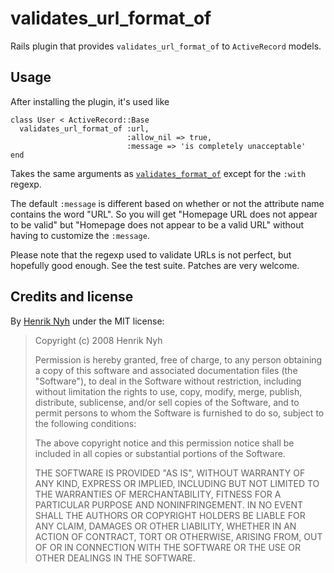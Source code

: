 # validates\_url\_format\_of

Rails plugin that provides `validates_url_format_of` to `ActiveRecord` models.

## Usage

After installing the plugin, it's used like

    class User < ActiveRecord::Base
      validates_url_format_of :url,
                              :allow_nil => true,
                              :message => 'is completely unacceptable'
    end
    
Takes the same arguments as [`validates_format_of`](http://api.rubyonrails.org/classes/ActiveRecord/Validations/ClassMethods.html#M001052) except for the `:with` regexp.

The default `:message` is different based on whether or not the attribute name contains the word "URL". So you will get "Homepage URL does not appear to be valid" but "Homepage does not appear to be a valid URL" without having to customize the `:message`.

Please note that the regexp used to validate URLs is not perfect, but hopefully good enough. See the test suite. Patches are very welcome.
  
## Credits and license

By [Henrik Nyh](http://henrik.nyh.se/) under the MIT license:

>  Copyright (c) 2008 Henrik Nyh
>
>  Permission is hereby granted, free of charge, to any person obtaining a copy
>  of this software and associated documentation files (the "Software"), to deal
>  in the Software without restriction, including without limitation the rights
>  to use, copy, modify, merge, publish, distribute, sublicense, and/or sell
>  copies of the Software, and to permit persons to whom the Software is
>  furnished to do so, subject to the following conditions:
>
>  The above copyright notice and this permission notice shall be included in
>  all copies or substantial portions of the Software.
>
>  THE SOFTWARE IS PROVIDED "AS IS", WITHOUT WARRANTY OF ANY KIND, EXPRESS OR
>  IMPLIED, INCLUDING BUT NOT LIMITED TO THE WARRANTIES OF MERCHANTABILITY,
>  FITNESS FOR A PARTICULAR PURPOSE AND NONINFRINGEMENT. IN NO EVENT SHALL THE
>  AUTHORS OR COPYRIGHT HOLDERS BE LIABLE FOR ANY CLAIM, DAMAGES OR OTHER
>  LIABILITY, WHETHER IN AN ACTION OF CONTRACT, TORT OR OTHERWISE, ARISING FROM,
>  OUT OF OR IN CONNECTION WITH THE SOFTWARE OR THE USE OR OTHER DEALINGS IN
>  THE SOFTWARE.
